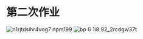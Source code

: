 # 第二次作业
![n1rjtdsihr4vog7 npm199](https://cloud.githubusercontent.com/assets/16081097/26036404/9c386bd4-390f-11e7-96e3-e57f49d65af9.png)
![bp 6 1i8 92_2rcdgw37t](https://cloud.githubusercontent.com/assets/16081097/26036405/9e73655c-390f-11e7-8282-8d714e3d743a.png)
